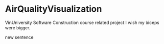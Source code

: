 # AirQualityVisualization
VinUniversity Software Construction course related project
I wish my biceps were bigger.

new sentence